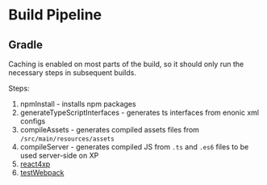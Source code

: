 # Build Pipeline
## Gradle
Caching is enabled on most parts of the build, so it should only run the necessary steps in subsequent builds.

Steps:
1. npmInstall - installs npm packages
2. generateTypeScriptInterfaces - generates ts interfaces from enonic xml configs
3. compileAssets - generates compiled assets files from `/src/main/resources/assets`
4. compileServer - generates compiled JS from `.ts` and `.es6` files to be used server-side on XP
5. [react4xp](./React4xp.md)
6. [testWebpack](./Testing.md)
